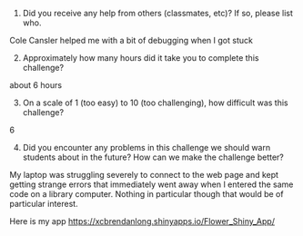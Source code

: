 1. Did you receive any help from others (classmates, etc)? If so, please list who.

Cole Cansler helped me with a bit of debugging when I got stuck

2. Approximately how many hours did it take you to complete this challenge?

about 6 hours

3. On a scale of 1 (too easy) to 10 (too challenging), how difficult was this challenge?

6

4. Did you encounter any problems in this challenge we should warn students about in the future? How can we make the challenge better?

My laptop was struggling severely to connect to the web page and kept getting strange errors that immediately went away when I entered the same code on a library computer.  Nothing in particular though that would be of particular interest.



Here is my app https://xcbrendanlong.shinyapps.io/Flower_Shiny_App/